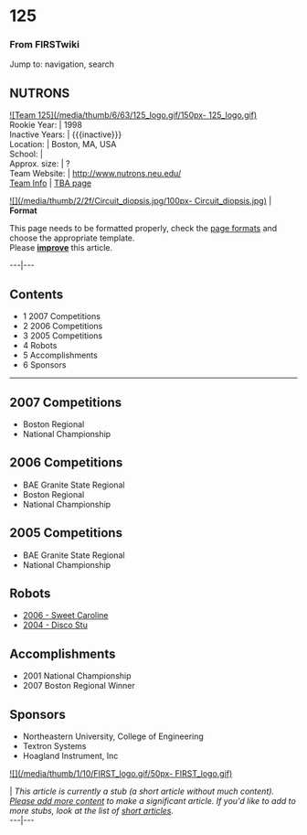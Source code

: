 # 125

### From FIRSTwiki

Jump to: navigation, search

NUTRONS  
---  
[![Team 125](/media/thumb/6/63/125_logo.gif/150px-
125_logo.gif)](Image:125_logo.gif "Team 125" )  
Rookie Year: | 1998  
Inactive Years: | {{{inactive}}}  
Location: | Boston, MA, USA  
School: |  
Approx. size: | ?  
Team Website: | <http://www.nutrons.neu.edu/>  
[Team Info](https://my.usfirst.org/myarea/index.lasso?page=teaminfo&team=125
"https://my.usfirst.org/myarea/index.lasso?page=teaminfo&team=125" ) | [TBA
page](http://www.thebluealliance.net/tbatv/team.php?team=125
"http://www.thebluealliance.net/tbatv/team.php?team=125" )  
  
  

[![](/media/thumb/2/2f/Circuit_diopsis.jpg/100px-
Circuit_diopsis.jpg)](Image:Circuit_diopsis.jpg "" ) |  **Format**  

This page needs to be formatted properly, check the [page
formats](FIRSTwiki:Page_formats "FIRSTwiki:Page formats" ) and
choose the appropriate template.  
Please **[improve](http://www.firstwiki.net/index.php?title=125&action=edit
"http://www.firstwiki.net/index.php?title=125&action=edit" )** this article.  
  
---|---  
  
  

## Contents

  * 1 2007 Competitions
  * 2 2006 Competitions
  * 3 2005 Competitions
  * 4 Robots
  * 5 Accomplishments
  * 6 Sponsors  
---  
  

## 2007 Competitions

  * Boston Regional 
  * National Championship 


## 2006 Competitions

  * BAE Granite State Regional 
  * Boston Regional 
  * National Championship 


## 2005 Competitions

  * BAE Granite State Regional 
  * National Championship 


## Robots

  * [2006 - Sweet Caroline](/index.php?title=Sweet_Caroline_%28125%29&action=edit "Sweet Caroline \(125\)" )
  * [2004 - Disco Stu](/index.php?title=Disco_Stu_%28125%29&action=edit "Disco Stu \(125\)" )


## Accomplishments

  * 2001 National Championship 
  * 2007 Boston Regional Winner 


## Sponsors

  * Northeastern University, College of Engineering 
  * Textron Systems 
  * Hoagland Instrument, Inc 

[![](/media/thumb/1/10/FIRST_logo.gif/50px-
FIRST_logo.gif)](Image:FIRST_logo.gif "" )

|  _This article is currently a stub (a short article without much content).
[Please add more
content](http://www.firstwiki.net/index.php?title=125&action=edit
"http://www.firstwiki.net/index.php?title=125&action=edit" ) to make a
significant article. If you'd like to add to more stubs, look at the list of
[short articles](Special:Shortpages "Special:Shortpages" )._  
---|---  
  
